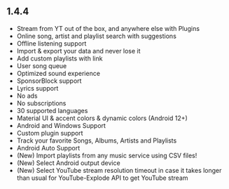 ## 1.4.4

- Stream from YT out of the box, and anywhere else with Plugins
- Online song, artist and playlist search with suggestions
- Offline listening support
- Import & export your data and never lose it
- Add custom playlists with link
- User song queue
- Optimized sound experience
- SponsorBlock support
- Lyrics support
- No ads
- No subscriptions
- 30 supported languages
- Material UI & accent colors & dynamic colors (Android 12+)
- Android and Windows Support
- Custom plugin support
- Track your favorite Songs, Albums, Artists and Playlists
- Android Auto Support
- (New) Import playlists from any music service using CSV files!
- (New) Select Android output device 
- (New) Select YouTube stream resolution timeout in case it takes longer than usual for YouTube-Explode API to get YouTube stream